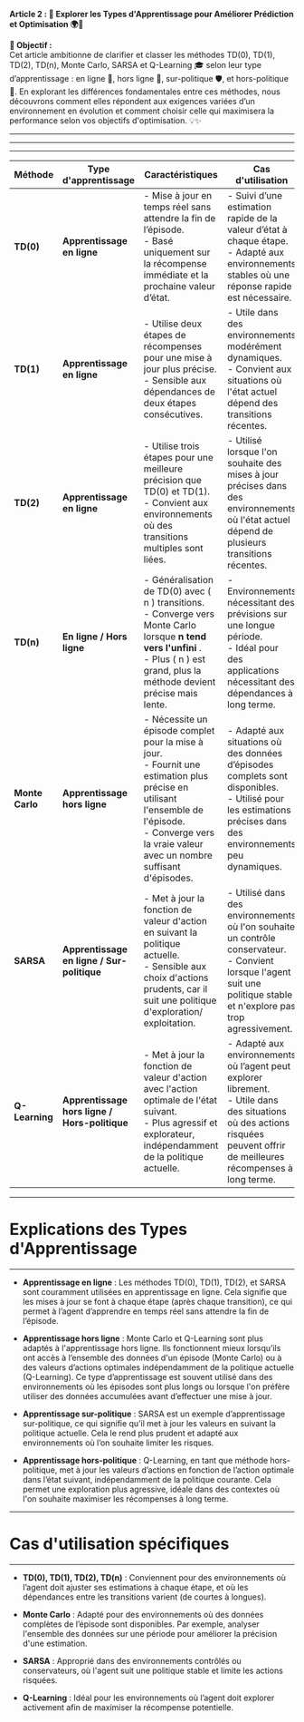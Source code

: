 **Article 2 : 🌟 Explorer les Types d'Apprentissage pour Améliorer Prédiction et Optimisation 🌍🤖**

**🎯 Objectif :**  
Cet article ambitionne de clarifier et classer les méthodes TD(0), TD(1), TD(2), TD(n), Monte Carlo, SARSA et Q-Learning 🎓 selon leur type d’apprentissage : en ligne 🔄, hors ligne 💾, sur-politique 🛡️, et hors-politique 🚀. En explorant les différences fondamentales entre ces méthodes, nous découvrons comment elles répondent aux exigences variées d’un environnement en évolution et comment choisir celle qui maximisera la performance selon vos objectifs d'optimisation. 💡✨

------------
------------
------------



| Méthode         | Type d'apprentissage       | Caractéristiques                                          | Cas d'utilisation                                         |
|-----------------|----------------------------|-----------------------------------------------------------|-----------------------------------------------------------|
| **TD(0)**       | **Apprentissage en ligne** | - Mise à jour en temps réel sans attendre la fin de l’épisode.<br>- Basé uniquement sur la récompense immédiate et la prochaine valeur d’état. | - Suivi d’une estimation rapide de la valeur d’état à chaque étape.<br>- Adapté aux environnements stables où une réponse rapide est nécessaire. |
| **TD(1)**       | **Apprentissage en ligne** | - Utilise deux étapes de récompenses pour une mise à jour plus précise.<br>- Sensible aux dépendances de deux étapes consécutives. | - Utile dans des environnements modérément dynamiques.<br>- Convient aux situations où l'état actuel dépend des transitions récentes. |
| **TD(2)**       | **Apprentissage en ligne** | - Utilise trois étapes pour une meilleure précision que TD(0) et TD(1).<br>- Convient aux environnements où des transitions multiples sont liées. | - Utilisé lorsque l'on souhaite des mises à jour précises dans des environnements où l'état actuel dépend de plusieurs transitions récentes. |
| **TD(n)**       | **En ligne / Hors ligne**  | - Généralisation de TD(0) avec \( n \) transitions.<br>- Converge vers Monte Carlo lorsque **n tend vers l'unfini** .<br>- Plus \( n \) est grand, plus la méthode devient précise mais lente. | - Environnements nécessitant des prévisions sur une longue période.<br>- Idéal pour des applications nécessitant des dépendances à long terme. |
| **Monte Carlo** | **Apprentissage hors ligne** | - Nécessite un épisode complet pour la mise à jour.<br>- Fournit une estimation plus précise en utilisant l'ensemble de l'épisode.<br>- Converge vers la vraie valeur avec un nombre suffisant d'épisodes. | - Adapté aux situations où des données d’épisodes complets sont disponibles.<br>- Utilisé pour les estimations précises dans des environnements peu dynamiques. |
| **SARSA**       | **Apprentissage en ligne / Sur-politique** | - Met à jour la fonction de valeur d'action en suivant la politique actuelle.<br>- Sensible aux choix d'actions prudents, car il suit une politique d'exploration/ exploitation. | - Utilisé dans des environnements où l'on souhaite un contrôle conservateur.<br>- Convient lorsque l'agent suit une politique stable et n'explore pas trop agressivement. |
| **Q-Learning**  | **Apprentissage hors ligne / Hors-politique** | - Met à jour la fonction de valeur d'action avec l'action optimale de l'état suivant.<br>- Plus agressif et explorateur, indépendamment de la politique actuelle. | - Adapté aux environnements où l’agent peut explorer librement.<br>- Utile dans des situations où des actions risquées peuvent offrir de meilleures récompenses à long terme. |

-----
# Explications des Types d'Apprentissage
-----

- **Apprentissage en ligne** : Les méthodes TD(0), TD(1), TD(2), et SARSA sont couramment utilisées en apprentissage en ligne. Cela signifie que les mises à jour se font à chaque étape (après chaque transition), ce qui permet à l’agent d’apprendre en temps réel sans attendre la fin de l’épisode.

- **Apprentissage hors ligne** : Monte Carlo et Q-Learning sont plus adaptés à l'apprentissage hors ligne. Ils fonctionnent mieux lorsqu’ils ont accès à l’ensemble des données d'un épisode (Monte Carlo) ou à des valeurs d’actions optimales indépendamment de la politique actuelle (Q-Learning). Ce type d’apprentissage est souvent utilisé dans des environnements où les épisodes sont plus longs ou lorsque l'on préfère utiliser des données accumulées avant d’effectuer une mise à jour.

- **Apprentissage sur-politique** : SARSA est un exemple d’apprentissage sur-politique, ce qui signifie qu’il met à jour les valeurs en suivant la politique actuelle. Cela le rend plus prudent et adapté aux environnements où l’on souhaite limiter les risques.

- **Apprentissage hors-politique** : Q-Learning, en tant que méthode hors-politique, met à jour les valeurs d’actions en fonction de l’action optimale dans l’état suivant, indépendamment de la politique courante. Cela permet une exploration plus agressive, idéale dans des contextes où l'on souhaite maximiser les récompenses à long terme.

-----
# Cas d'utilisation spécifiques
-----

- **TD(0), TD(1), TD(2), TD(n)** : Conviennent pour des environnements où l’agent doit ajuster ses estimations à chaque étape, et où les dépendances entre les transitions varient (de courtes à longues).
  
- **Monte Carlo** : Adapté pour des environnements où des données complètes de l’épisode sont disponibles. Par exemple, analyser l'ensemble des données sur une période pour améliorer la précision d'une estimation.

- **SARSA** : Approprié dans des environnements contrôlés ou conservateurs, où l'agent suit une politique stable et limite les actions risquées.

- **Q-Learning** : Idéal pour les environnements où l’agent doit explorer activement afin de maximiser la récompense potentielle.
